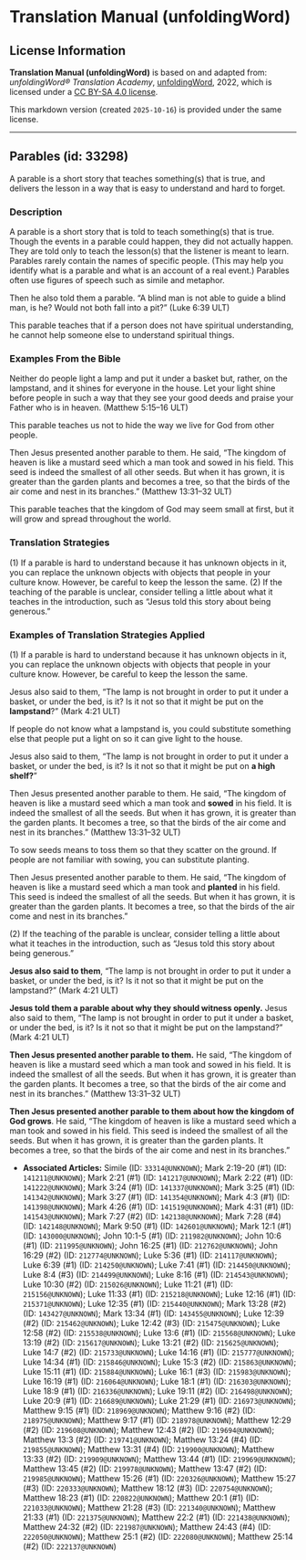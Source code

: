 # Translation Manual (unfoldingWord)

## License Information

**Translation Manual (unfoldingWord)** is based on and adapted from: _unfoldingWord® Translation Academy_, [unfoldingWord](https://unfoldingword.org/utw), 2022, which is licensed under a [CC BY-SA 4.0 license](https://creativecommons.org/licenses/by-sa/4.0/legalcode.en).

This markdown version (created `2025-10-16`) is provided under the same license.



--------------------------------

## Parables (id: 33298)

A parable is a short story that teaches something(s) that is true, and delivers the lesson in a way that is easy to understand and hard to forget.

### Description

A parable is a short story that is told to teach something(s) that is true. Though the events in a parable could happen, they did not actually happen. They are told only to teach the lesson(s) that the listener is meant to learn. Parables rarely contain the names of specific people. (This may help you identify what is a parable and what is an account of a real event.) Parables often use figures of speech such as simile and metaphor.

Then he also told them a parable. “A blind man is not able to guide a blind man, is he? Would not both fall into a pit?” (Luke 6:39 ULT)

This parable teaches that if a person does not have spiritual understanding, he cannot help someone else to understand spiritual things.

### Examples From the Bible

Neither do people light a lamp and put it under a basket but, rather, on the lampstand, and it shines for everyone in the house. Let your light shine before people in such a way that they see your good deeds and praise your Father who is in heaven. (Matthew 5:15–16 ULT)

This parable teaches us not to hide the way we live for God from other people.

Then Jesus presented another parable to them. He said, “The kingdom of heaven is like a mustard seed which a man took and sowed in his field. This seed is indeed the smallest of all other seeds. But when it has grown, it is greater than the garden plants and becomes a tree, so that the birds of the air come and nest in its branches.” (Matthew 13:31–32 ULT)

This parable teaches that the kingdom of God may seem small at first, but it will grow and spread throughout the world.

### Translation Strategies

(1\) If a parable is hard to understand because it has unknown objects in it, you can replace the unknown objects with objects that people in your culture know. However, be careful to keep the lesson the same. (2\) If the teaching of the parable is unclear, consider telling a little about what it teaches in the introduction, such as “Jesus told this story about being generous.”

### Examples of Translation Strategies Applied

(1\) If a parable is hard to understand because it has unknown objects in it, you can replace the unknown objects with objects that people in your culture know. However, be careful to keep the lesson the same.

Jesus also said to them, “The lamp is not brought in order to put it under a basket, or under the bed, is it? Is it not so that it might be put on the **lampstand**?” (Mark 4:21 ULT)

If people do not know what a lampstand is, you could substitute something else that people put a light on so it can give light to the house.

Jesus also said to them, “The lamp is not brought in order to put it under a basket, or under the bed, is it? Is it not so that it might be put on **a high shelf?**”

Then Jesus presented another parable to them. He said, “The kingdom of heaven is like a mustard seed which a man took and **sowed** in his field. It is indeed the smallest of all the seeds. But when it has grown, it is greater than the garden plants. It becomes a tree, so that the birds of the air come and nest in its branches.” (Matthew 13:31–32 ULT)

To sow seeds means to toss them so that they scatter on the ground. If people are not familiar with sowing, you can substitute planting.

Then Jesus presented another parable to them. He said, “The kingdom of heaven is like a mustard seed which a man took and **planted** in his field. This seed is indeed the smallest of all the seeds. But when it has grown, it is greater than the garden plants. It becomes a tree, so that the birds of the air come and nest in its branches.”

(2\) If the teaching of the parable is unclear, consider telling a little about what it teaches in the introduction, such as “Jesus told this story about being generous.”

**Jesus also said to them**, “The lamp is not brought in order to put it under a basket, or under the bed, is it? Is it not so that it might be put on the lampstand?” (Mark 4:21 ULT)

**Jesus told them a parable about why they should witness openly.** Jesus also said to them, “The lamp is not brought in order to put it under a basket, or under the bed, is it? Is it not so that it might be put on the lampstand?” (Mark 4:21 ULT)

**Then Jesus presented another parable to them.** He said, “The kingdom of heaven is like a mustard seed which a man took and sowed in his field. It is indeed the smallest of all the seeds. But when it has grown, it is greater than the garden plants. It becomes a tree, so that the birds of the air come and nest in its branches.” (Matthew 13:31–32 ULT)

**Then Jesus presented another parable to them about how the kingdom of God grows**. He said, “The kingdom of heaven is like a mustard seed which a man took and sowed in his field. This seed is indeed the smallest of all the seeds. But when it has grown, it is greater than the garden plants. It becomes a tree, so that the birds of the air come and nest in its branches.”

* **Associated Articles:** Simile (ID: `33314@UNKNOWN`); Mark 2:19-20 (#1) (ID: `141211@UNKNOWN`); Mark 2:21 (#1) (ID: `141217@UNKNOWN`); Mark 2:22 (#1) (ID: `141222@UNKNOWN`); Mark 3:24 (#1) (ID: `141337@UNKNOWN`); Mark 3:25 (#1) (ID: `141342@UNKNOWN`); Mark 3:27 (#1) (ID: `141354@UNKNOWN`); Mark 4:3 (#1) (ID: `141398@UNKNOWN`); Mark 4:26 (#1) (ID: `141519@UNKNOWN`); Mark 4:31 (#1) (ID: `141543@UNKNOWN`); Mark 7:27 (#2) (ID: `142138@UNKNOWN`); Mark 7:28 (#4) (ID: `142148@UNKNOWN`); Mark 9:50 (#1) (ID: `142601@UNKNOWN`); Mark 12:1 (#1) (ID: `143000@UNKNOWN`); John 10:1-5 (#1) (ID: `211982@UNKNOWN`); John 10:6 (#1) (ID: `211995@UNKNOWN`); John 16:25 (#1) (ID: `212762@UNKNOWN`); John 16:29 (#2) (ID: `212774@UNKNOWN`); Luke 5:36 (#1) (ID: `214117@UNKNOWN`); Luke 6:39 (#1) (ID: `214250@UNKNOWN`); Luke 7:41 (#1) (ID: `214450@UNKNOWN`); Luke 8:4 (#3) (ID: `214499@UNKNOWN`); Luke 8:16 (#1) (ID: `214543@UNKNOWN`); Luke 10:30 (#2) (ID: `215026@UNKNOWN`); Luke 11:21 (#1) (ID: `215156@UNKNOWN`); Luke 11:33 (#1) (ID: `215218@UNKNOWN`); Luke 12:16 (#1) (ID: `215371@UNKNOWN`); Luke 12:35 (#1) (ID: `215440@UNKNOWN`); Mark 13:28 (#2) (ID: `143427@UNKNOWN`); Mark 13:34 (#1) (ID: `143455@UNKNOWN`); Luke 12:39 (#2) (ID: `215462@UNKNOWN`); Luke 12:42 (#3) (ID: `215475@UNKNOWN`); Luke 12:58 (#2) (ID: `215538@UNKNOWN`); Luke 13:6 (#1) (ID: `215568@UNKNOWN`); Luke 13:19 (#2) (ID: `215617@UNKNOWN`); Luke 13:21 (#2) (ID: `215625@UNKNOWN`); Luke 14:7 (#2) (ID: `215733@UNKNOWN`); Luke 14:16 (#1) (ID: `215777@UNKNOWN`); Luke 14:34 (#1) (ID: `215846@UNKNOWN`); Luke 15:3 (#2) (ID: `215863@UNKNOWN`); Luke 15:11 (#1) (ID: `215884@UNKNOWN`); Luke 16:1 (#3) (ID: `215983@UNKNOWN`); Luke 16:19 (#1) (ID: `216064@UNKNOWN`); Luke 18:1 (#1) (ID: `216303@UNKNOWN`); Luke 18:9 (#1) (ID: `216336@UNKNOWN`); Luke 19:11 (#2) (ID: `216498@UNKNOWN`); Luke 20:9 (#1) (ID: `216689@UNKNOWN`); Luke 21:29 (#1) (ID: `216973@UNKNOWN`); Matthew 9:15 (#1) (ID: `218969@UNKNOWN`); Matthew 9:16 (#2) (ID: `218975@UNKNOWN`); Matthew 9:17 (#1) (ID: `218978@UNKNOWN`); Matthew 12:29 (#2) (ID: `219608@UNKNOWN`); Matthew 12:43 (#2) (ID: `219694@UNKNOWN`); Matthew 13:3 (#2) (ID: `219741@UNKNOWN`); Matthew 13:24 (#4) (ID: `219855@UNKNOWN`); Matthew 13:31 (#4) (ID: `219900@UNKNOWN`); Matthew 13:33 (#2) (ID: `219909@UNKNOWN`); Matthew 13:44 (#1) (ID: `219969@UNKNOWN`); Matthew 13:45 (#2) (ID: `219978@UNKNOWN`); Matthew 13:47 (#2) (ID: `219985@UNKNOWN`); Matthew 15:26 (#1) (ID: `220326@UNKNOWN`); Matthew 15:27 (#3) (ID: `220333@UNKNOWN`); Matthew 18:12 (#3) (ID: `220754@UNKNOWN`); Matthew 18:23 (#1) (ID: `220822@UNKNOWN`); Matthew 20:1 (#1) (ID: `221033@UNKNOWN`); Matthew 21:28 (#3) (ID: `221340@UNKNOWN`); Matthew 21:33 (#1) (ID: `221375@UNKNOWN`); Matthew 22:2 (#1) (ID: `221438@UNKNOWN`); Matthew 24:32 (#2) (ID: `221987@UNKNOWN`); Matthew 24:43 (#4) (ID: `222050@UNKNOWN`); Matthew 25:1 (#2) (ID: `222080@UNKNOWN`); Matthew 25:14 (#2) (ID: `222137@UNKNOWN`)

